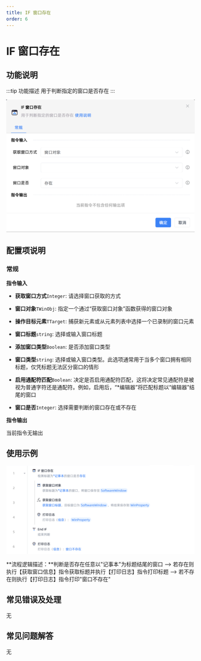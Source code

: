 ```yaml
---
title: IF 窗口存在
order: 6
---
```


# IF 窗口存在

## 功能说明

:::tip 功能描述
用于判断指定的窗口是否存在
:::

![IF 窗口存在](../../assets/IF%20窗口存在_command.png)

## 配置项说明

### 常规

**指令输入**

- **获取窗口方式**`Integer`: 请选择窗口获取的方式

- **窗口对象**`TWinObj`: 指定一个通过“获取窗口对象”函数获得的窗口对象

- **操作目标元素**`TTarget`: 捕获新元素或从元素列表中选择一个已录制的窗口元素

- **窗口标题**`string`: 选择或输入窗口标题

- **添加窗口类型**`Boolean`: 是否添加窗口类型

- **窗口类型**`string`: 选择或输入窗口类型。此选项通常用于当多个窗口拥有相同标题，仅凭标题无法区分窗口的情形

- **启用通配符匹配**`Boolean`: 决定是否启用通配符匹配，这将决定常见通配符是被视为普通字符还是通配符。例如，启用后，“*编辑器”将匹配标题以“编辑器”结尾的窗口

- **窗口是否**`Integer`: 选择需要判断的窗口存在或不存在


**指令输出**

当前指令无输出

## 使用示例

![image-20250227111544666](../../assets/image-20250227111544666.png)

**流程逻辑描述：**判断是否存在任意以"记事本"为标题结尾的窗口 --> 若存在则执行【获取窗口信息】指令获取标题并执行【打印日志】指令打印标题 --> 若不存在则执行【打印日志】指令打印"窗口不存在"

## 常见错误及处理

无

## 常见问题解答

无

